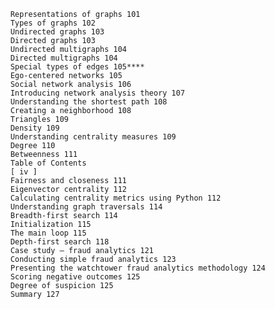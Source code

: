 		Representations of graphs 101
		Types of graphs 102
		Undirected graphs 103
		Directed graphs 103
		Undirected multigraphs 104
		Directed multigraphs 104
		Special types of edges 105****
		Ego-centered networks 105
		Social network analysis 106
		Introducing network analysis theory 107
		Understanding the shortest path 108
		Creating a neighborhood 108
		Triangles 109
		Density 109
		Understanding centrality measures 109
		Degree 110
		Betweenness 111
		Table of Contents
		[ iv ]
		Fairness and closeness 111
		Eigenvector centrality 112
		Calculating centrality metrics using Python 112
		Understanding graph traversals 114
		Breadth-first search 114
		Initialization 115
		The main loop 115
		Depth-first search 118
		Case study – fraud analytics 121
		Conducting simple fraud analytics 123
		Presenting the watchtower fraud analytics methodology 124
		Scoring negative outcomes 125
		Degree of suspicion 125
		Summary 127
